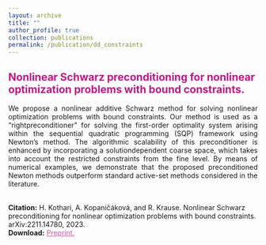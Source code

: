 ```yaml
---
layout: archive
title: ""
author_profile: true
collection: publications
permalink: /publication/dd_constraints
---
```


## <span style="color:rgb(199, 21, 133)">  Nonlinear Schwarz preconditioning for nonlinear optimization problems with bound constraints. </span>
<div style="text-align: justify">We propose a nonlinear additive Schwarz method for solving nonlinear optimization problems with bound constraints. Our method is used as a “rightpreconditioner" for solving the first-order optimality system arising within the sequential quadratic programming (SQP) framework using Newton’s method. The algorithmic scalability of this preconditioner is enhanced by incorporating a solutiondependent coarse space, which takes into account the restricted constraints from the fine level. By means of numerical examples, we demonstrate that the proposed preconditioned Newton methods outperform standard active-set methods considered in the literature.
</div><br />


**Citation:** H. Kothari, A. Kopaničáková, and R. Krause. Nonlinear Schwarz preconditioning for nonlinear optimization problems with bound constraints. arXiv:2211.14780, 2023.  <br />
**Download:** <a href="https://arxiv.org/pdf/2211.14780.pdf" style="color:rgb(199, 21, 133,0.75);">Preprint.</a> <br />



